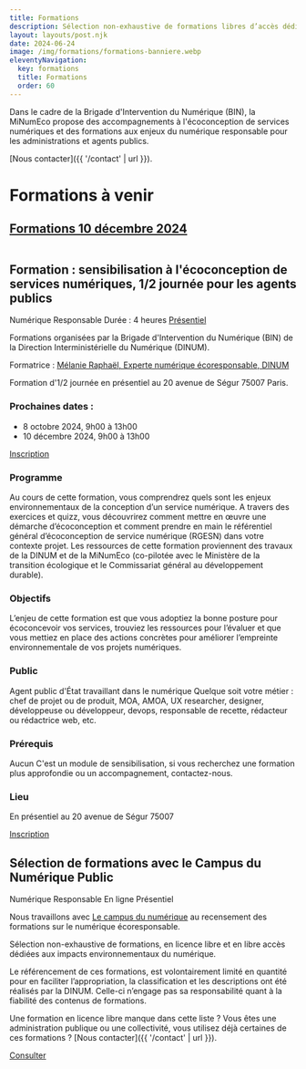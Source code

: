 ```yaml
---
title: Formations
description: Sélection non-exhaustive de formations libres d’accès dédiés aux impacts environnementaux du numérique
layout: layouts/post.njk
date: 2024-06-24
image: /img/formations/formations-banniere.webp
eleventyNavigation:
  key: formations
  title: Formations
  order: 60
---
```


<div class="fr-highlight">

Dans le cadre de la Brigade d'Intervention du Numérique (BIN), la MiNumEco propose des accompagnements à l'écoconception de services numériques et des formations aux enjeux du numérique responsable pour les administrations et agents publics. 

[Nous contacter]({{ '/contact' | url }}).

</div>

# Formations à venir

<div class="fr-grid-row fr-grid-row--gutters">
  <div class="fr-col-12 fr-col-md-6">
    <div class="fr-card fr-enlarge-link">
      <div class="fr-card__body">
        <h2 class="fr-card__title">
          <a href="{{'/posts/formations2024T4/' | url}}" class="fr-card__link">Formations 10 décembre 2024</a>
        </h2>    
      </div>
      <div class="fr-card__img">
        <img src="{{'/img/formations/formation-ecoconception.webp' | url}}" alt="">
      </div>
    </div>
  </div>
</div>

## Formation : sensibilisation à l'écoconception de services numériques, 1/2 journée pour les agents publics

<span class="fr-tag">Numérique Responsable</span> <span class="fr-tag">Durée : 4 heures</span> <span class="fr-tag">[Présentiel](https://ecoresponsable.numerique.gouv.fr/agenda/)</span>

Formations organisées par la Brigade d'Intervention du Numérique (BIN) de la Direction Interministérielle du Numérique (DINUM). 

Formatrice : <a href="https://fr.linkedin.com/in/melanieraphael" target="_blank" title="Nouvelle fenêtre : Page Linkedin de Mélanie Raphaël">Mélanie Raphaël, Experte numérique écoresponsable, DINUM</a>

Formation d'1/2 journée en présentiel au 20 avenue de Ségur 75007 Paris. 

### Prochaines dates :
- 8 octobre 2024, 9h00 à 13h00
- 10 décembre 2024, 9h00 à 13h00

<a href="https://ecoresponsable.numerique.gouv.fr/posts/formulaireinscriptionformations/" class="fr-btn" target="_blank" title="Nouvelle fenêtre : Inscription">Inscription</a>

### Programme
Au cours de cette formation, vous comprendrez quels sont les enjeux environnementaux de la conception d’un service numérique.
A travers des exercices et quizz, vous découvrirez comment mettre en œuvre une démarche d’écoconception et comment prendre en main le référentiel général d’écoconception de service numérique (RGESN) dans votre contexte projet.
Les ressources de cette formation proviennent des travaux de la DINUM et de la MiNumEco (co-pilotée avec le Ministère de la transition écologique et le Commissariat général au développement durable).

### Objectifs 
L’enjeu de cette formation est que vous adoptiez la bonne posture pour écoconcevoir vos services, trouviez les ressources pour l’évaluer et que vous mettiez en place des actions concrètes pour améliorer l’empreinte environnementale de vos projets numériques.

### Public
Agent public d'État travaillant dans le numérique
Quelque soit votre métier : chef de projet ou de produit, MOA, AMOA, UX researcher, designer, développeuse ou développeur, devops, responsable de recette, rédacteur ou rédactrice web, etc.

### Prérequis
Aucun
C'est un module de sensibilisation, si vous recherchez une formation plus approfondie ou un accompagnement, contactez-nous.

### Lieu 
En présentiel au 20 avenue de Ségur 75007 

<a href="https://ecoresponsable.numerique.gouv.fr/posts/formulaireinscriptionformations/" class="fr-btn" target="_blank" title="Nouvelle fenêtre : Inscription">Inscription</a>



## Sélection de formations avec le Campus du Numérique Public

<span class="fr-tag">Numérique Responsable</span> <span class="fr-tag">En ligne</span> <span class="fr-tag">Présentiel</span>

Nous travaillons avec <a href="https://campus.numerique.gouv.fr/catalogue/?themes=1&themes=2" target="_blank" title="Nouvelle fenêtre : Le campus du numérique thématique numérique écoresponsable">Le campus du numérique</a> au recensement des formations sur le numérique écoresponsable. 

Sélection non-exhaustive de formations, en licence libre et en libre accès dédiées aux impacts environnementaux du numérique.

Le référencement de ces formations, est volontairement limité en quantité pour en faciliter l’appropriation, la classification et les descriptions ont été réalisés par la DINUM. Celle-ci n’engage pas sa responsabilité quant à la fiabilité des contenus de formations.

Une formation en licence libre manque dans cette liste ? Vous êtes une administration publique ou une collectivité, vous utilisez déjà certaines de ces formations ? [Nous contacter]({{ '/contact' | url }}).

<a href="https://campus.numerique.gouv.fr/catalogue/?themes=1&themes=2" class="fr-btn" target="_blank" title="Nouvelle fenêtre : les formations au numérique responsable sur le campus du numérique public">Consulter</a>
